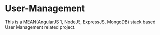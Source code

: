 # User-Management
This is a MEAN(AngularJS 1, NodeJS, ExpressJS, MongoDB) stack based User Management related project.
